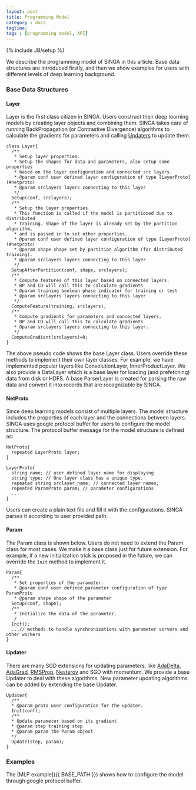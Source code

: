 ```yaml
---
layout: post
title: Programming Model
category : docs
tagline:
tags : [programming model, API]
---
```

{% include JB/setup %}

We describe the programming model of SINGA in this article.
Base data structures are introduced firstly, and then we show examples for
users with different levels of deep learning background.

### Base Data Structures

#### Layer

Layer is the first class citizen in SINGA. Users construct their deep learning
models by creating layer objects and combining them. SINGA
takes care of running BackPropagation (or Contrastive Divergence) algorithms
to calculate the gradients for parameters and calling [Updaters](#updater) to
update them.

    class Layer{
      /**
       * Setup layer properties.
       * Setup the shapes for data and parameters, also setup some properties
       * based on the layer configuration and connected src layers.
       * @param conf user defined layer configuration of type [LayerProto](#netproto)
       * @param srclayers layers connecting to this layer
       */
      Setup(conf, srclayers);
      /**
       * Setup the layer properties.
       * This function is called if the model is partitioned due to distributed
       * training. Shape of the layer is already set by the partition algorithm,
       * and is passed in to set other properties.
       * @param conf user defined layer configuration of type [LayerProto](#netproto)
       * @param shape shape set by partition algorithm (for distributed training).
       * @param srclayers layers connecting to this layer
       */
      SetupAfterPartition(conf, shape, srclayers);
      /**
       * Compute features of this layer based on connected layers.
       * BP and CD will call this to calculate gradients
       * @param training boolean phase indicator for training or test
       * @param srclayers layers connecting to this layer
       */
      ComputeFeature(training, srclayers);
      /**
       * Compute gradients for parameters and connected layers.
       * BP and CD will call this to calculate gradients
       * @param srclayers layers connecting to this layer.
       */
      ComputeGradient(srclayers)=0;
    }

The above pseudo code shows the base Layer class. Users override these
methods to implement their own layer classes. For example, we have implemented
popular layers like ConvolutionLayer, InnerProductLayer. We also provide a
DataLayer which is a base layer for loading (and prefetching) data from disk or HDFS. A base ParserLayer
is created for parsing the raw data and convert it into records that are recognizable by SINGA.

#### NetProto

Since deep learning models consist of multiple layers. The model structure includes
the properties of each layer and the connections between layers. SINGA uses
google protocol buffer for users to configure the model structure. The protocol
buffer message for the model structure is defined as:

    NetProto{
      repeated LayerProto layer;
    }

    LayerProto{
      string name; // user defined layer name for displaying
      string type; // One layer class has a unique type.
      repeated string srclayer_name; // connected layer names;
      repeated ParamProto param; // parameter configurations
      ...
    }

Users can create a plain text file and fill it with the configurations. SINGA
parses it according to user provided path.

#### Param

The Param class is shown below. Users do not need to extend the Param class for
most cases. We make it a base class just for future extension. For example,
if a new initialization trick is proposed in the future, we can override the `Init`
method to implement it.

    Param{
      /**
       * Set properties of the parameter.
       * @param conf user defined parameter configuration of type ParamProto
       * @param shape shape of the parameter
      Setup(conf, shape);
      /**
       * Initialize the data of the parameter.
       /
      Init();
      ...// methods to handle synchronizations with parameter servers and other workers
    }

#### Updater

There are many SGD extensions for updating parameters,
like [AdaDelta](http://arxiv.org/pdf/1212.5701v1.pdf),
[AdaGrad](http://www.magicbroom.info/Papers/DuchiHaSi10.pdf),
[RMSProp](http://www.cs.toronto.edu/~tijmen/csc321/slides/lecture_slides_lec6.pdf),
[Nesterov](http://scholar.google.com/citations?view_op=view_citation&hl=en&user=DJ8Ep8YAAAAJ&citation_for_view=DJ8Ep8YAAAAJ:hkOj_22Ku90C)
and SGD with momentum. We provide a base Updater to deal with these algorithms.
New parameter updating algorithms can be added by extending the base Updater.

    Updater{
      /**
      * @param proto user configuration for the updater.
      Init(conf);
      /**
      * Update parameter based on its gradient
      * @param step training step
      * @param param the Param object
      */
      Update(step, param);
    }

### Examples

The [MLP example]({{ BASE_PATH }})
shows how to configure the model through google protocol buffer.

